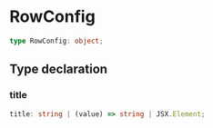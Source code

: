 # RowConfig

```ts
type RowConfig: object;
```

## Type declaration

### title

```ts
title: string | (value) => string | JSX.Element;
```
